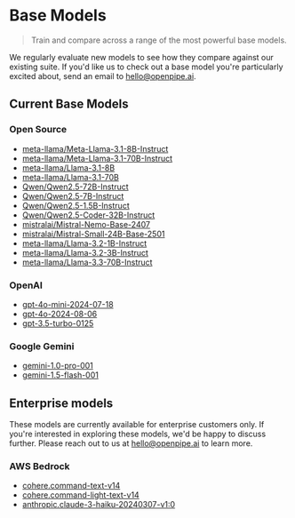 # Base Models

> Train and compare across a range of the most powerful base models.

We regularly evaluate new models to see how they compare against our existing suite. If you'd like us to check out a
base model you're particularly excited about, send an email to [hello@openpipe.ai](mailto:hello@openpipe.ai).

## Current Base Models

### Open Source

* [meta-llama/Meta-Llama-3.1-8B-Instruct](https://huggingface.co/meta-llama/Meta-Llama-3.1-8B-Instruct)
* [meta-llama/Meta-Llama-3.1-70B-Instruct](https://huggingface.co/meta-llama/Meta-Llama-3.1-70B-Instruct)
* [meta-llama/Llama-3.1-8B](https://huggingface.co/meta-llama/Llama-3.1-8B)
* [meta-llama/Llama-3.1-70B](https://huggingface.co/meta-llama/Llama-3.1-70B)
* [Qwen/Qwen2.5-72B-Instruct](https://huggingface.co/Qwen/Qwen2.5-72B-Instruct)
* [Qwen/Qwen2.5-7B-Instruct](https://huggingface.co/Qwen/Qwen2.5-7B-Instruct)
* [Qwen/Qwen2.5-1.5B-Instruct](https://huggingface.co/Qwen/Qwen2.5-1.5B-Instruct)
* [Qwen/Qwen2.5-Coder-32B-Instruct](https://huggingface.co/Qwen/Qwen2.5-Coder-32B-Instruct)
* [mistralai/Mistral-Nemo-Base-2407](https://huggingface.co/mistralai/Mistral-Nemo-Base-2407)
* [mistralai/Mistral-Small-24B-Base-2501](https://huggingface.co/mistralai/Mistral-Small-24B-Base-2501)
* [meta-llama/Llama-3.2-1B-Instruct](https://huggingface.co/meta-llama/Llama-3.2-1B-Instruct)
* [meta-llama/Llama-3.2-3B-Instruct](https://huggingface.co/meta-llama/Llama-3.2-3B-Instruct)
* [meta-llama/Llama-3.3-70B-Instruct](https://huggingface.co/meta-llama/Llama-3.3-70B-Instruct)

### OpenAI

* [gpt-4o-mini-2024-07-18](https://platform.openai.com/docs/models/gpt-4o-mini)
* [gpt-4o-2024-08-06](https://platform.openai.com/docs/models/gpt-4o)
* [gpt-3.5-turbo-0125](https://platform.openai.com/docs/models/gpt-3-5-turbo)

### Google Gemini

* [gemini-1.0-pro-001](https://deepmind.google/technologies/gemini/pro/)
* [gemini-1.5-flash-001](https://deepmind.google/technologies/gemini/flash/)

## Enterprise models

These models are currently available for enterprise customers only. If you're interested in exploring these models, we'd be happy to discuss further. Please reach out to us at [hello@openpipe.ai](mailto:hello@openpipe.ai) to learn more.

### AWS Bedrock

* [cohere.command-text-v14](https://docs.aws.amazon.com/bedrock/latest/userguide/cm-hp-cohere-command.html)
* [cohere.command-light-text-v14](https://docs.aws.amazon.com/bedrock/latest/userguide/cm-hp-cohere-command.html)
* [anthropic.claude-3-haiku-20240307-v1:0](https://docs.aws.amazon.com/bedrock/latest/userguide/cm-hp-anth-claude-3.html)
